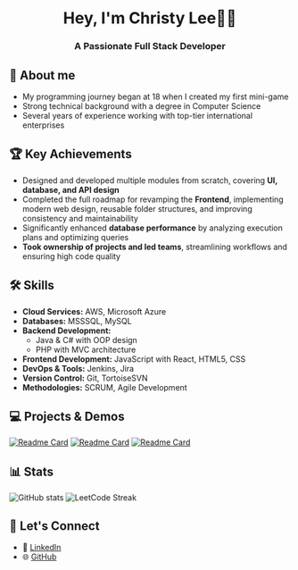 
<h1 align="center">Hey, I'm Christy Lee👩‍💻</h1>
<h3 align="center">A Passionate Full Stack Developer</h3>


## 👋 About me
- My programming journey began at 18 when I created my first mini-game
- Strong technical background with a degree in Computer Science
- Several years of experience working with top-tier international enterprises  

  
## 🏆 Key Achievements  

- Designed and developed multiple modules from scratch, covering **UI, database, and API design**  
- Completed the full roadmap for revamping the **Frontend**, implementing modern web design, reusable folder structures, and improving consistency and maintainability  
- Significantly enhanced **database performance** by analyzing execution plans and optimizing queries  
- **Took ownership of projects and led teams**, streamlining workflows and ensuring high code quality  

## 🛠 Skills  

- **Cloud Services:** AWS, Microsoft Azure  
- **Databases:** MSSSQL, MySQL 
- **Backend Development:**  
  - Java & C# with OOP design  
  - PHP with MVC architecture  
- **Frontend Development:** JavaScript with React, HTML5, CSS  
- **DevOps & Tools:** Jenkins, Jira  
- **Version Control:** Git, TortoiseSVN  
- **Methodologies:** SCRUM, Agile Development  

## 💻 Projects & Demos

[![Readme Card](https://github-readme-stats.vercel.app/api/pin/?username=christy-ly&repo=nature-walks)](https://github.com/christy-ly/nature-walks)
[![Readme Card](https://github-readme-stats.vercel.app/api/pin/?username=christy-ly&repo=hotel-x)](https://github.com/christy-ly/hotel-x)
[![Readme Card](https://github-readme-stats.vercel.app/api/pin/?username=christy-ly&repo=hotel-manager)](https://github.com/christy-ly/hotel-manager)

## 📊 Stats  
![GitHub stats](https://streak-stats.demolab.com?user=christy-ly&locale=en&mode=daily)
![LeetCode Streak](https://leetcard.jacoblin.cool/christy-ly?theme=light)  

## 💬 Let's Connect  
 
- 💼 [LinkedIn](https://www.linkedin.com/in/christy-ly)  
- 🌐 [GitHub](https://github.com/christy-ly)  
